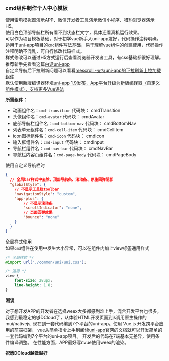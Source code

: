 ### cmd组件制作个人中心模板    

使用雷电模拟器演示APP、微信开发者工具演示微信小程序、猎豹浏览器演示H5。    
使用白色顶部导航栏所有看不到状态栏文字，具体还看真机运行效果。    
可以作为项目模板基础，对于初学vue新手入uni-app友好，代码操作注释明确。    
适用于uni-app项目的``cmd``组件写法基础，易于理解vue组件的创建使用，代码操作注释明确不混乱，可自行修改代码样式。    
样式修改可以通过H5方式运行后查看浏览器开发者工具，有css基础都很好理解。    
推荐新手先看看这篇[白话uni-app](http://ask.dcloud.net.cn/article/35657)    
自定义导航后下拉刷新问题可以看看[mescroll -支持uni-app的下拉刷新上拉加载组件](http://ext.dcloud.net.cn/plugin?id=343)    
默认使用新版编译器环境[uni-app 1.9发布，App平台升级为新版编译器（自定义组件模式），支持更多Vue语法](https://ask.dcloud.net.cn/article/35818)    

**所需组件：**    

* 动画组件名：``cmd-transition`` 代码块： cmdTransition
* 头像组件名：``cmd-avatar`` 代码块： cmdAvatar
* 底部导航栏组件名：``cmd-bottom-nav`` 代码块： cmdBottomNav
* 列表单元组件名：``cmd-cell-item`` 代码块： cmdCellItem
* icon图标组件名：``cmd-icon`` 代码块： cmdIcon
* 输入框组件名：``cmd-input`` 代码块： cmdInput
* 导航栏组件名：``cmd-nav-bar`` 代码块： cmdNavBar
* 导航栏内容页组件名：``cmd-page-body`` 代码块： cmdPageBody    

使用自定义导航栏时
```json
{
  // 全局bar样式中去除，顶部导航条、滚动条、原生回弹阴影
  "globalStyle": {
  	// 不显示工具栏toolbar
  	"navigationStyle": "custom",
  	"app-plus": {
  		// 不显示滚动条
  		"scrollIndicator": "none",
  		// 页面回弹效果
  		"bounce": "none"
  	}
  }
}
```

全局样式使用    
如果``cmd``组件在使用中发生大小异常，可以在组件内加上view标签通用样式
```css
/* 全局样式 */
@import url("./common/uni/uni.css");

/* 通用 */
view {
	font-size: 28upx;
	line-height: 1.8;
}
```

**闲谈**     

对于想开发APP的开发者在选择weex大多都感到难上手，混合开发平台也很多。
我感到最稳定的够DCloud了，从体验HTML开发页面到js调用原生操作的mui/nativejs,
现在到一套代码编到7个平台的uni-app。使用 Vue.js 开发跨平台应用的前端框架，
vue从简单指令上手到阅读[uni-app官网](https://uniapp.dcloud.io/README)的文档就可以开发简单的一套代码编到7个平台的uni-app项目。
开发后的代码在7端基本无差异，使用条件编译调整。
在性能方面，APP最好写nvue使用weex的渲染。

**祝愿DCloud越做越好**